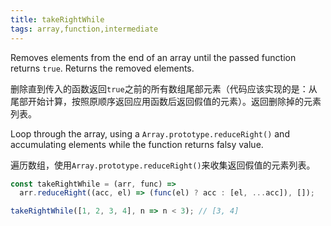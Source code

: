 ```yaml
---
title: takeRightWhile
tags: array,function,intermediate
---
```


Removes elements from the end of an array until the passed function returns `true`. Returns the removed elements.

删除直到传入的函数返回`true`之前的所有数组尾部元素（代码应该实现的是：从尾部开始计算，按照原顺序返回应用函数后返回假值的元素）。返回删除掉的元素列表。

Loop through the array, using a `Array.prototype.reduceRight()` and accumulating elements while the function returns falsy value.

遍历数组，使用`Array.prototype.reduceRight()`来收集返回假值的元素列表。

```js
const takeRightWhile = (arr, func) =>
  arr.reduceRight((acc, el) => (func(el) ? acc : [el, ...acc]), []);
```

```js
takeRightWhile([1, 2, 3, 4], n => n < 3); // [3, 4]
```